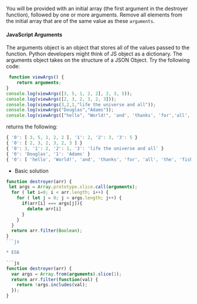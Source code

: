 You will be provided with an initial array (the first argument in the destroyer function), followed by one or more arguments.
Remove all elements from the initial array that are of the same value as these `arguments`.

#### JavaScript Arguments
The arguments object is an object that stores all of the values passed to the function. Python developers might think of JS object as a dictionary. The arguments object takes on the structure of a JSON Object.
Try the following code:
```js
 function viewArgs() {
    return arguments;
}
console.log(viewArgs([3, 5, 1, 2, 2], 2, 3, 5));    
console.log(viewArgs([2, 3, 2, 3, 2, 3]));   
console.log(viewArgs(3,2,1,"life the universe and all"));
console.log(viewArgs("Douglas","Adams"));
console.log(viewArgs(["hello", "World!", 'and', 'thanks', 'for','all','the', 'fish'], "dolphines";
```

returns the following:
```js
{ '0': [ 3, 5, 1, 2, 2 ], '1': 2, '2': 3, '3': 5 }
{ '0': [ 2, 3, 2, 3, 2, 3 ] }
{ '0': 3, '1': 2, '2': 1, '3': 'life the universe and all' }
{ '0': 'Douglas', '1': 'Adams' }
{ '0': [ 'hello', 'World!', 'and', 'thanks', 'for', 'all', 'the', 'fish' ],   '1': 'dolphins
```

* Basic solution
```js
function destroyer(arr) {
 let args = Array.prototype.slice.call(arguments);
  for ( let i=0; i < arr.length; i++) {
    for ( let j = 0; j < args.length; j++) {
      if(arr[i] === args[j]){
        delete arr[i]
      }
    }
  }
  return arr.filter(Boolean);
}
```js

* ES6

```js
function destroyer(arr) {
  var args = Array.from(arguments).slice(1);
  return arr.filter(function(val) {
    return !args.includes(val);
  });
}
